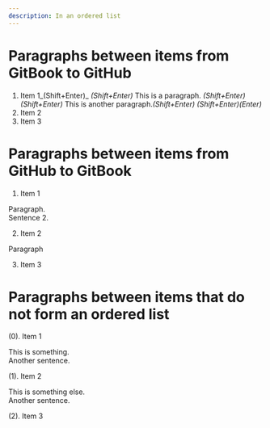 ```yaml
---
description: In an ordered list
---
```


# Paragraphs between items from GitBook to GitHub

1. Item 1_\(Shift+Enter\)_ _\(Shift+Enter\)_ This is a paragraph. _\(Shift+Enter\)_ _\(Shift+Enter\)_ This is another paragraph._\(Shift+Enter\)_ _\(Shift+Enter\)\(Enter\)_
2. Item 2
3. Item 3

# Paragraphs between items from GitHub to GitBook

1. Item 1

  Paragraph.  
  Sentence 2.

2. Item 2

  Paragraph

3. Item 3

# Paragraphs between items that do not form an ordered list

(0). Item 1

   This is something.  
   Another sentence.

(1). Item 2

   This is something else.  
   Another sentence.

(2). Item 3
